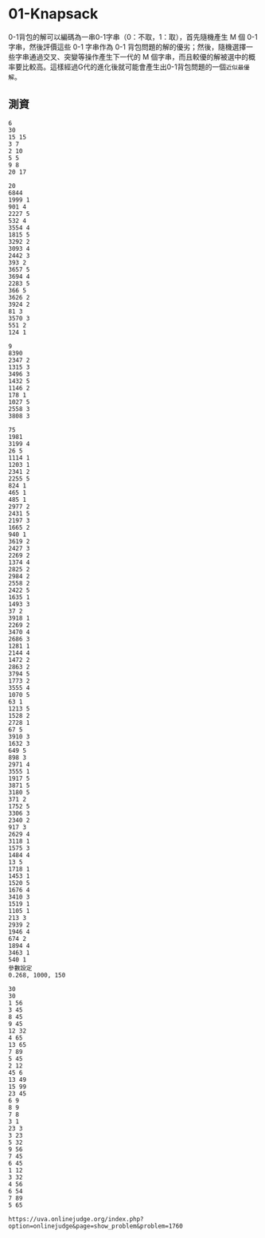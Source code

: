 # 01-Knapsack
0-1背包的解可以編碼為一串0-1字串（0：不取，1：取），首先隨機產生 M 個 0-1 字串，然後評價這些 0-1 字串作為 0-1 背包問題的解的優劣；然後，隨機選擇一些字串通過交叉、突變等操作產生下一代的 M 個字串，而且較優的解被選中的概率要比較高。這樣經過G代的進化後就可能會產生出0-1背包問題的一個`近似最優解`。





## 測資

```
6
30
15 15
3 7
2 10
5 5
9 8
20 17

20
6844
1999 1
901 4
2227 5
532 4
3554 4
1815 5
3292 2
3093 4
2442 3
393 2
3657 5
3694 4
2283 5
366 5
3626 2
3924 2
81 3
3570 3
551 2
124 1

9
8390
2347 2
1315 3
3496 3
1432 5
1146 2
178 1
1027 5
2558 3
3808 3

75
1981
3199 4
26 5
1114 1
1203 1
2341 2
2255 5
824 1
465 1
485 1
2977 2
2431 5
2197 3
1665 2
940 1
3619 2
2427 3
2269 2
1374 4
2825 2
2984 2
2558 2
2422 5
1635 1
1493 3
37 2
3918 1
2269 2
3470 4
2686 3
1281 1
2144 4
1472 2
2863 2
3794 5
1773 2
3555 4
1070 5
63 1
1213 5
1528 2
2728 1
67 5
3910 3
1632 3
649 5
898 3
2971 4
3555 1
1917 5
3871 5
3180 5
371 2
1752 5
3306 3
2340 2
917 3
2629 4
3118 1
1575 3
1484 4
13 5
1718 1
1453 1
1520 5
1676 4
3410 3
1519 1
1105 1
213 3
2939 2
1946 4
674 2
1894 4
3463 1
540 1
參數設定
0.268, 1000, 150

30
30
1 56
3 45
8 45
9 45
12 32
4 65
13 65
7 89
5 45
2 12
45 6
13 49
15 99
23 45
6 9
8 9
7 8
3 1
23 3
3 23
5 32
9 56
7 45
6 45
1 12
3 32
4 56
6 54
7 89
5 65

https://uva.onlinejudge.org/index.php?option=onlinejudge&page=show_problem&problem=1760
```
